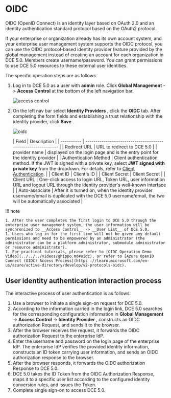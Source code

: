# OIDC

OIDC (OpenID Connect) is an identity layer based on OAuth 2.0 and an identity authentication standard protocol based on the OAuth2 protocol.

If your enterprise or organization already has its own account system, and your enterprise user management system supports the OIDC protocol, you can use the OIDC protocol-based identity provider feature provided by the global management instead of creating an account for each organization in DCE 5.0. Members create username/password.
You can grant permissions to use DCE 5.0 resources to these external user identities.

The specific operation steps are as follows.

1. Log in to DCE 5.0 as a user with __admin__ role. Click __Global Management__ -> __Access Control__ at the bottom of the left navigation bar.

    ![access control](../../images/ws01.png)

2. On the left nav bar select __Identity Providers__ , click the __OIDC__ tab.
   After completing the form fields and establishing a trust relationship with the identity provider, click __Save__ .

    ![oidc](https://docs.daocloud.io/daocloud-docs-images/docs/en/docs/ghippo/images/oidc02.png)

    | Field | Description |
    | ---------- | -------------------------------------- ---------------------- |
    | Redirect URL | URL to redirect to DCE 5.0 |
    | provider name | displayed on the login page and is the entry point for the identity provider |
    | Authentication Method | Client authentication method. If the JWT is signed with a private key, select __JWT signed with private key__ from the dropdown. For details, refer to [Client Authentication](https://openid.net/specs/openid-connect-core-1_0.html#ClientAuthentication). |
    | Client ID | Client's ID |
    | Client Secret | Client Secret |
    | Client URL | One-click access to login URL, Token URL, user information URL and logout URL through the identity provider's well-known interface |
    | Auto-associate | After it is turned on, when the identity provider username/email is duplicated with the DCE 5.0 username/email, the two will be automatically associated |

!!! note

    1. After the user completes the first login to DCE 5.0 through the enterprise user management system, the user information will be synchronized to __Access Control__ -> __User List__ of DCE 5.0.
    1. Users who log in for the first time will not be given any default permissions and need to be empowered by an administrator (the administrator can be a platform administrator, submodule administrator or resource administrator).
    1. For practical tutorials, please refer to [OIDC Operation Demo Video](../../../videos/ghippo.md#oidc), or refer to [Azure OpenID Connect (OIDC) Access Process](https ://learn.microsoft.com/en-us/azure/active-directory/develop/v2-protocols-oidc).

## User identity authentication interaction process

The interactive process of user authentication is as follows:



1. Use a browser to initiate a single sign-on request for DCE 5.0.
1. According to the information carried in the login link, DCE 5.0 searches for the corresponding configuration information in __Global Management__ -> __Access Control__ -> __Identity Provider__ , constructs an OIDC authorization Request, and sends it to the browser.
1. After the browser receives the request, it forwards the OIDC authorization Request to the enterprise IdP.
1. Enter the username and password on the login page of the enterprise IdP. The enterprise IdP verifies the provided identity information, constructs an ID token carrying user information, and sends an OIDC authorization response to the browser.
1. After the browser responds, it forwards the OIDC authorization Response to DCE 5.0.
1. DCE 5.0 takes the ID Token from the OIDC Authorization Response, maps it to a specific user list according to the configured identity conversion rules, and issues the Token.
1. Complete single sign-on to access DCE 5.0.